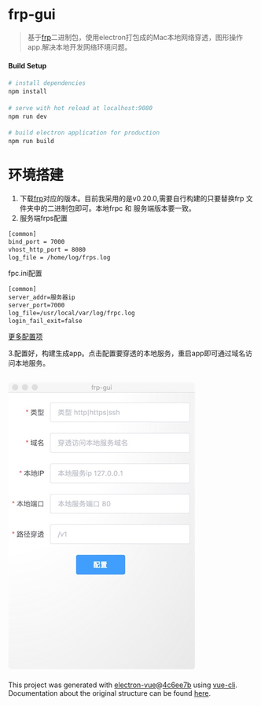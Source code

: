 # frp-gui


> 基于[frp](https://github.com/fatedier/frp/releases/tag/v0.20.0)二进制包，使用electron打包成的Mac本地网络穿透，图形操作app.解决本地开发网络环境问题。

#### Build Setup

``` bash
# install dependencies
npm install

# serve with hot reload at localhost:9080
npm run dev

# build electron application for production
npm run build
```
# 环境搭建
1. 下载[frp](https://github.com/fatedier/frp/releases/tag/v0.20.0)对应的版本。目前我采用的是v0.20.0,需要自行构建的只要替换frp 文件夹中的二进制包即可。本地frpc 和 服务端版本要一致。
2. 服务端frps配置

```
[common]
bind_port = 7000
vhost_http_port = 8080
log_file = /home/log/frps.log

```

fpc.ini配置

```
[common]
server_addr=服务器ip
server_port=7000
log_file=/usr/local/var/log/frpc.log
login_fail_exit=false
```

[更多配置项](https://github.com/fatedier/frp#example-usage)

3.配置好，构建生成app。点击配置要穿透的本地服务，重启app即可通过域名访问本地服务。

![图片](./screen/screen.jpg)
---

This project was generated with [electron-vue](https://github.com/SimulatedGREG/electron-vue)@[4c6ee7b](https://github.com/SimulatedGREG/electron-vue/tree/4c6ee7bf4f9b4aa647a22ec1c1ca29c2e59c3645) using [vue-cli](https://github.com/vuejs/vue-cli). Documentation about the original structure can be found [here](https://simulatedgreg.gitbooks.io/electron-vue/content/index.html).
